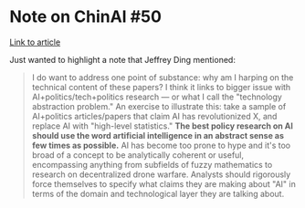 # Note on ChinAI #50

[Link to article](https://chinai.substack.com/p/chinai-50-ft-follow-up-chinese-americans)

Just wanted to highlight a note that Jeffrey Ding mentioned:

> I do want to address one point of substance: why am I harping on the technical content of these papers? I think it links to bigger issue with AI+politics/tech+politics research — or what I call the "technology abstraction problem." An exercise to illustrate this: take a sample of AI+politics articles/papers that claim AI has revolutionized X, and replace AI with "high-level statistics." **The best policy research on AI should use the word artificial intelligence in an abstract sense as few times as possible.** AI has become too prone to hype and it's too broad of a concept to be analytically coherent or useful, encompassing anything from subfields of fuzzy mathematics to research on decentralized drone warfare. Analysts should rigorously force themselves to specify what claims they are making about "AI" in terms of the domain and technological layer they are talking about. 
